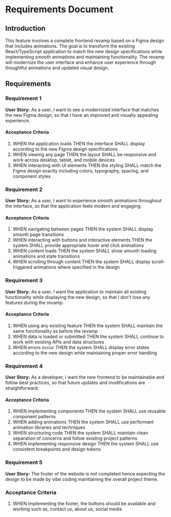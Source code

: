 # Requirements Document

## Introduction

This feature involves a complete frontend revamp based on a Figma design that includes animations. The goal is to transform the existing React/TypeScript application to match the new design specifications while implementing smooth animations and maintaining functionality. The revamp will modernize the user interface and enhance user experience through thoughtful animations and updated visual design.

## Requirements

### Requirement 1

**User Story:** As a user, I want to see a modernized interface that matches the new Figma design, so that I have an improved and visually appealing experience.

#### Acceptance Criteria

1. WHEN the application loads THEN the interface SHALL display according to the new Figma design specifications
2. WHEN viewing any page THEN the layout SHALL be responsive and work across desktop, tablet, and mobile devices
3. WHEN interacting with UI elements THEN the styling SHALL match the Figma design exactly including colors, typography, spacing, and component styles

### Requirement 2

**User Story:** As a user, I want to experience smooth animations throughout the interface, so that the application feels modern and engaging.

#### Acceptance Criteria

1. WHEN navigating between pages THEN the system SHALL display smooth page transitions
2. WHEN interacting with buttons and interactive elements THEN the system SHALL provide appropriate hover and click animations
3. WHEN content loads THEN the system SHALL show smooth loading animations and state transitions
4. WHEN scrolling through content THEN the system SHALL display scroll-triggered animations where specified in the design

### Requirement 3

**User Story:** As a user, I want the application to maintain all existing functionality while displaying the new design, so that I don't lose any features during the revamp.

#### Acceptance Criteria

1. WHEN using any existing feature THEN the system SHALL maintain the same functionality as before the revamp
2. WHEN data is loaded or submitted THEN the system SHALL continue to work with existing APIs and data structures
3. WHEN errors occur THEN the system SHALL display error states according to the new design while maintaining proper error handling

### Requirement 4

**User Story:** As a developer, I want the new frontend to be maintainable and follow best practices, so that future updates and modifications are straightforward.

#### Acceptance Criteria

1. WHEN implementing components THEN the system SHALL use reusable component patterns
2. WHEN adding animations THEN the system SHALL use performant animation libraries and techniques
3. WHEN structuring code THEN the system SHALL maintain clean separation of concerns and follow existing project patterns
4. WHEN implementing responsive design THEN the system SHALL use consistent breakpoints and design tokens

### Requirement 5
**User Story:** The footer of the website is not completed hence expecting the design to be made by vibe coding maintiaining the overall project theme.

### Acceptance Criteria 

1. WHEN implementing the footer, the buttons should be available and working such as, contact us, about us, social media